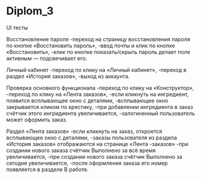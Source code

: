 # Diplom_3
UI тесты

Восстановление пароля
-переход на страницу восстановления пароля по кнопке «Восстановить пароль»,
-ввод почты и клик по кнопке «Восстановить»,
-клик по кнопке показать/скрыть пароль делает поле активным — подсвечивает его.

Личный кабинет
-переход по клику на «Личный кабинет»,
-переход в раздел «История заказов»,
-выход из аккаунта.

Проверка основного функционала
-переход по клику на «Конструктор»,
-переход по клику на «Лента заказов»,
-если кликнуть на ингредиент, появится всплывающее окно с деталями,
-всплывающее окно закрывается кликом по крестику,
-при добавлении ингредиента в заказ счётчик этого ингридиента увеличивается,
-залогиненный пользователь может оформить заказ.

Раздел «Лента заказов»
-если кликнуть на заказ, откроется всплывающее окно с деталями,
-заказы пользователя из раздела «История заказов» отображаются на странице «Лента -заказов»
-при создании нового заказа счётчик Выполнено за всё время увеличивается,
-при создании нового заказа счётчик Выполнено за сегодня увеличивается,
-после оформления заказа его номер появляется в разделе В работе.
